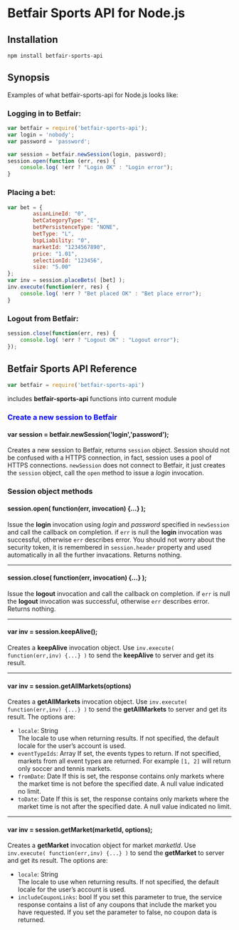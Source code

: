 # Betfair Sports API for Node.js

## Installation ##

    npm install betfair-sports-api

## Synopsis ##

Examples of what betfair-sports-api for Node.js looks like:

### Logging in to Betfair: ###
    
```JavaScript
var betfair = require('betfair-sports-api');
var login = 'nobody';
var password = 'password';

var session = betfair.newSession(login, password);
session.open(function (err, res) {
    console.log( !err ? "Login OK" : "Login error"); 
}
```

### Placing a bet: ###

```JavaScript
var bet = { 
        asianLineId: "0",
        betCategoryType: "E",
        betPersistenceType: "NONE",
        betType: "L",
        bspLiability: "0",
        marketId: "1234567890",
        price: "1.01",
        selectionId: "123456",
        size: "5.00"
};
var inv = session.placeBets( [bet] );
inv.execute(function(err, res) {
    console.log( !err ? "Bet placed OK" : "Bet place error"); 
}
```

### Logout from Betfair: ###

```JavaScript
session.close(function(err, res) {
    console.log( !err ? "Logout OK" : "Logout error"); 
});
```

## Betfair Sports API Reference ##

```JavaScript
var betfair = require('betfair-sports-api')
```

includes **betfair-sports-api** functions into current module

### <font color="blue">Create a new session to Betfair</font> ###

#### var session = betfair.newSession('login','password'); ####

Creates a new session to Betfair, returns `session` object. Session should not be confused with 
a HTTPS connection, in fact, session uses a pool of HTTPS connections. `newSession` does not connect to Betfair, 
it just creates the `session` object, call the `open` method to issue a *login* invocation.

### Session object methods ###

#### session.open( function(err, invocation) {...} ); ####

Issue the **login** invocation using *login* and *password* specified in `newSession` and 
call the callback on completion. if `err` is null the **login** invocation was successful, otherwise `err` 
describes error. You should not worry about the security token, it is remembered in `session.header` 
property and used automatically in all the further invacations. Returns nothing.

-----------------------------------------------------------------------------------------------


#### session.close( function(err, invocation) {...} ); ####

Issue the **logout** invocation and call the callback on completion. 
if `err` is null the **logout** invocation was successful, otherwise `err` 
describes error. Returns nothing.

-----------------------------------------------------------------------------------------------


#### var inv = session.keepAlive(); ####

Creates a **keepAlive** invocation object. Use `inv.execute( function(err,inv) {...} )` 
to send the **keepAlive** to server and get its result.

-----------------------------------------------------------------------------------------------

#### var inv = session.getAllMarkets(options) ####

Creates a **getAllMarkets** invocation object. Use `inv.execute( function(err,inv) {...} )` 
to send the **getAllMarkets** to server and get its result. The options are:<BR>
- `locale`: String<BR>
    The locale to use when returning results. If not specified, the default 
    locale for the user’s account is used.
- `eventTypeIds`: Array
    If set, the events types to return. If not specified, markets from all event types are returned.
    For example `[1, 2]` will return only soccer and tennis markets.
- `fromDate`: Date
    If this is set, the response contains only markets where the market time is not before 
    the specified date. A null value indicated no limit.
- `toDate`: Date
   If this is set, the response contains only markets where the market time is not after 
   the specified date. A null value indicated no limit. 

-----------------------------------------------------------------------------------------------

#### var inv = session.getMarket(marketId, options); ####

Creates a **getMarket** invocation object for market *marketId*. Use `inv.execute( function(err,inv) {...} )` 
to send the **getMarket** to server and get its result. The options are:<BR>
- `locale`: String<BR>
    The locale to use when returning results. If not specified, the default 
    locale for the user’s account is used.
- `includeCouponLinks`: bool
    If you set this parameter to true, the service response contains a list of any 
    coupons that include the market you have requested. If you set the parameter 
    to false, no coupon data is returned.

